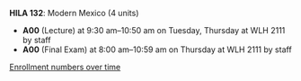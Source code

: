 **HILA 132**: Modern Mexico (4 units)

- **A00** (Lecture) at 9:30 am–10:50 am on Tuesday, Thursday at WLH 2111 by staff
- **A00** (Final Exam) at 8:00 am–10:59 am on Thursday at WLH 2111 by staff

[Enrollment numbers over time](./HILA132.tsv)
